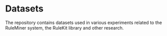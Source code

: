 # Datasets

The repository contains datasets used in various experiments related to the RuleMiner system, the RuleKit library and other research.
